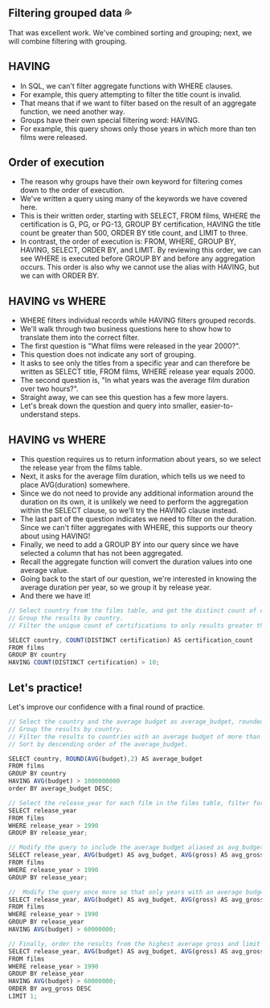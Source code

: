 ## Filtering grouped data :sweat_drops:
That was excellent work. We've combined sorting and grouping; next, we will combine filtering with grouping.

## HAVING
- In SQL, we can't filter aggregate functions with WHERE clauses.
- For example, this query attempting to filter the title count is invalid.
- That means that if we want to filter based on the result of an aggregate function, we need another way.
- Groups have their own special filtering word: HAVING.
- For example, this query shows only those years in which more than ten films were released.

## Order of execution
- The reason why groups have their own keyword for filtering comes down to the order of execution.
- We've written a query using many of the keywords we have covered here.
- This is their written order, starting with SELECT, FROM films, WHERE the certification is G, PG, or PG-13, GROUP BY certification, HAVING the title count be greater than 500, ORDER BY title count, and LIMIT to three.
- In contrast, the order of execution is: FROM, WHERE, GROUP BY, HAVING, SELECT, ORDER BY, and LIMIT. By reviewing this order, we can see WHERE is executed before GROUP BY and before any aggregation occurs. This order is also why we cannot use the alias with HAVING, but we can with ORDER BY.

## HAVING vs WHERE
- WHERE filters individual records while HAVING filters grouped records.
- We'll walk through two business questions here to show how to translate them into the correct filter.
- The first question is "What films were released in the year 2000?".
- This question does not indicate any sort of grouping.
- It asks to see only the titles from a specific year and can therefore be written as SELECT title, FROM films, WHERE release year equals 2000.
- The second question is, "In what years was the average film duration over two hours?".
- Straight away, we can see this question has a few more layers.
- Let's break down the question and query into smaller, easier-to-understand steps.

## HAVING vs WHERE
- This question requires us to return information about years, so we select the release year from the films table.
- Next, it asks for the average film duration, which tells us we need to place AVG(duration) somewhere.
- Since we do not need to provide any additional information around the duration on its own, it is unlikely we need to perform the aggregation within the SELECT clause, so we'll try the HAVING clause instead.
- The last part of the question indicates we need to filter on the duration. Since we can't filter aggregates with WHERE, this supports our theory about using HAVING!
- Finally, we need to add a GROUP BY into our query since we have selected a column that has not been aggregated.
- Recall the aggregate function will convert the duration values into one average value.
- Going back to the start of our question, we're interested in knowing the average duration per year, so we group it by release year.
- And there we have it!
  
```js
// Select country from the films table, and get the distinct count of certification aliased as certification_count.
// Group the results by country.
// Filter the unique count of certifications to only results greater than 10.

SELECT country, COUNT(DISTINCT certification) AS certification_count
FROM films
GROUP BY country
HAVING COUNT(DISTINCT certification) > 10;
```

## Let's practice!
Let's improve our confidence with a final round of practice.
```js
// Select the country and the average budget as average_budget, rounded to two decimal, from films.
// Group the results by country.
// Filter the results to countries with an average budget of more than one billion (1000000000).
// Sort by descending order of the average_budget.

SELECT country, ROUND(AVG(budget),2) AS average_budget
FROM films
GROUP BY country
HAVING AVG(budget) > 1000000000
order BY average_budget DESC;
```
```js
// Select the release_year for each film in the films table, filter for records released after 1990, and group by release_year.
SELECT release_year 
FROM films
WHERE release_year > 1990
GROUP BY release_year;

// Modify the query to include the average budget aliased as avg_budget and average gross aliased as avg_gross for the results we have so far.
SELECT release_year, AVG(budget) AS avg_budget, AVG(gross) AS avg_gross
FROM films
WHERE release_year > 1990
GROUP BY release_year;

//  Modify the query once more so that only years with an average budget of greater than 60 million are included.
SELECT release_year, AVG(budget) AS avg_budget, AVG(gross) AS avg_gross
FROM films
WHERE release_year > 1990
GROUP BY release_year
HAVING AVG(budget) > 60000000;

// Finally, order the results from the highest average gross and limit to one.
SELECT release_year, AVG(budget) AS avg_budget, AVG(gross) AS avg_gross
FROM films
WHERE release_year > 1990
GROUP BY release_year
HAVING AVG(budget) > 60000000;
ORDER BY avg_gross DESC
LIMIT 1;

```
